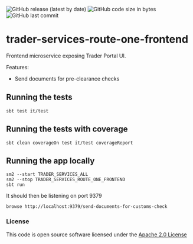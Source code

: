 ![GitHub release (latest by date)](https://img.shields.io/github/v/release/hmrc/trader-services-route-one-frontend) ![GitHub code size in bytes](https://img.shields.io/github/languages/code-size/hmrc/trader-services-route-one-frontend) ![GitHub last commit](https://img.shields.io/github/last-commit/hmrc/trader-services-route-one-frontend)

# trader-services-route-one-frontend

Frontend microservice exposing Trader Portal UI.

Features:
- Send documents for pre-clearance checks

## Running the tests

    sbt test it/test

## Running the tests with coverage

    sbt clean coverageOn test it/test coverageReport

## Running the app locally

    sm2 --start TRADER_SERVICES_ALL
    sm2 --stop TRADER_SERVICES_ROUTE_ONE_FRONTEND 
    sbt run

It should then be listening on port 9379

    browse http://localhost:9379/send-documents-for-customs-check

### License


This code is open source software licensed under the [Apache 2.0 License]("http://www.apache.org/licenses/LICENSE-2.0.html")

